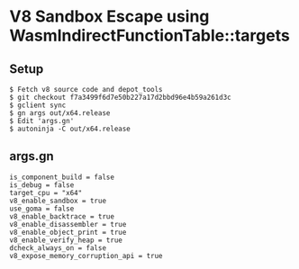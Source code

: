 # V8 Sandbox Escape using WasmIndirectFunctionTable::targets

## Setup

```
$ Fetch v8 source code and depot_tools
$ git checkout f7a3499f6d7e50b227a17d2bbd96e4b59a261d3c
$ gclient sync
$ gn args out/x64.release
$ Edit 'args.gn'
$ autoninja -C out/x64.release
```

## args.gn

```
is_component_build = false
is_debug = false
target_cpu = "x64"
v8_enable_sandbox = true
use_goma = false
v8_enable_backtrace = true
v8_enable_disassembler = true
v8_enable_object_print = true
v8_enable_verify_heap = true
dcheck_always_on = false
v8_expose_memory_corruption_api = true
```